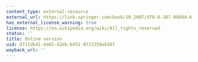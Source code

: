 ```yaml
---
content_type: external-resource
external_url: https://link.springer.com/book/10.1007/978-0-387-09494-6
has_external_license_warning: true
license: https://en.wikipedia.org/wiki/All_rights_reserved
status: ''
title: Online version
uid: d711db41-da82-42eb-b451-0711359ab36f
wayback_url: ''
---
```

